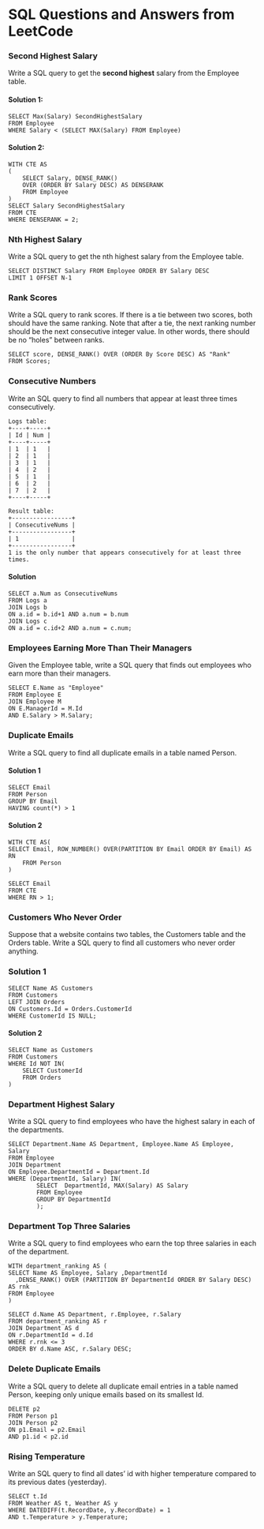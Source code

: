 # SQL Questions and Answers from LeetCode

### Second Highest Salary

Write a SQL query to get the **second highest** salary from the Employee table.

#### Solution 1:
```
SELECT Max(Salary) SecondHighestSalary
FROM Employee 
WHERE Salary < (SELECT MAX(Salary) FROM Employee)
```

#### Solution 2:
```
WITH CTE AS  
(  
    SELECT Salary, DENSE_RANK() 
    OVER (ORDER BY Salary DESC) AS DENSERANK   
    FROM Employee
)  
SELECT Salary SecondHighestSalary  
FROM CTE  
WHERE DENSERANK = 2;  
```

### Nth Highest Salary

Write a SQL query to get the nth highest salary from the Employee table.

```
SELECT DISTINCT Salary FROM Employee ORDER BY Salary DESC
LIMIT 1 OFFSET N-1
```

### Rank Scores 
Write a SQL query to rank scores. If there is a tie between two scores, both should have the same ranking. Note that after a tie, the next ranking number should be the next consecutive integer value. In other words, there should be no “holes” between ranks.

```
SELECT score, DENSE_RANK() OVER (ORDER By Score DESC) AS "Rank"
FROM Scores;
```

### Consecutive Numbers 
Write an SQL query to find all numbers that appear at least three times consecutively.

```text
Logs table:
+----+-----+
| Id | Num |
+----+-----+
| 1  | 1   |
| 2  | 1   |
| 3  | 1   |
| 4  | 2   |
| 5  | 1   |
| 6  | 2   |
| 7  | 2   |
+----+-----+

Result table:
+-----------------+
| ConsecutiveNums |
+-----------------+
| 1               |
+-----------------+
1 is the only number that appears consecutively for at least three times.
```

#### Solution
```
SELECT a.Num as ConsecutiveNums
FROM Logs a
JOIN Logs b
ON a.id = b.id+1 AND a.num = b.num
JOIN Logs c
ON a.id = c.id+2 AND a.num = c.num;
```

### Employees Earning More Than Their Managers
Given the Employee table, write a SQL query that finds out employees who earn more than their managers.

```
SELECT E.Name as "Employee"
FROM Employee E
JOIN Employee M
ON E.ManagerId = M.Id
AND E.Salary > M.Salary;
```

### Duplicate Emails
Write a SQL query to find all duplicate emails in a table named Person.

#### Solution 1
```
SELECT Email
FROM Person
GROUP BY Email
HAVING count(*) > 1
```

#### Solution 2

```
WITH CTE AS(
SELECT Email, ROW_NUMBER() OVER(PARTITION BY Email ORDER BY Email) AS RN
    FROM Person
)

SELECT Email
FROM CTE
WHERE RN > 1;
```


### Customers Who Never Order
Suppose that a website contains two tables, the Customers table and the Orders table. Write a SQL query to find all customers who never order anything.

### Solution 1

```
SELECT Name AS Customers
FROM Customers
LEFT JOIN Orders
ON Customers.Id = Orders.CustomerId
WHERE CustomerId IS NULL;
```

#### Solution 2
```
SELECT Name as Customers
FROM Customers
WHERE Id NOT IN(
    SELECT CustomerId
    FROM Orders
)
```

### Department Highest Salary
Write a SQL query to find employees who have the highest salary in each of the departments.
```
SELECT Department.Name AS Department, Employee.Name AS Employee, Salary
FROM Employee
JOIN Department
ON Employee.DepartmentId = Department.Id
WHERE (DepartmentId, Salary) IN(
        SELECT  DepartmentId, MAX(Salary) AS Salary
        FROM Employee
        GROUP BY DepartmentId
        );
```

### Department Top Three Salaries
Write a SQL query to find employees who earn the top three salaries in each of the department.

```
WITH department_ranking AS (
SELECT Name AS Employee, Salary ,DepartmentId
  ,DENSE_RANK() OVER (PARTITION BY DepartmentId ORDER BY Salary DESC) AS rnk
FROM Employee
)

SELECT d.Name AS Department, r.Employee, r.Salary
FROM department_ranking AS r
JOIN Department AS d
ON r.DepartmentId = d.Id
WHERE r.rnk <= 3
ORDER BY d.Name ASC, r.Salary DESC;
```

### Delete Duplicate Emails
Write a SQL query to delete all duplicate email entries in a table named Person, keeping only unique emails based on its smallest Id.

```
DELETE p2
FROM Person p1
JOIN Person p2
ON p1.Email = p2.Email
AND p1.id < p2.id
```

### Rising Temperature
Write an SQL query to find all dates’ id with higher temperature compared to its previous dates (yesterday).

```
SELECT t.Id
FROM Weather AS t, Weather AS y
WHERE DATEDIFF(t.RecordDate, y.RecordDate) = 1
AND t.Temperature > y.Temperature;
```

